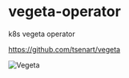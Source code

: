 # vegeta-operator
k8s vegeta operator

https://github.com/tsenart/vegeta


![Vegeta](http://fc09.deviantart.net/fs49/i/2009/198/c/c/ssj2_vegeta_by_trunks24.jpg)
